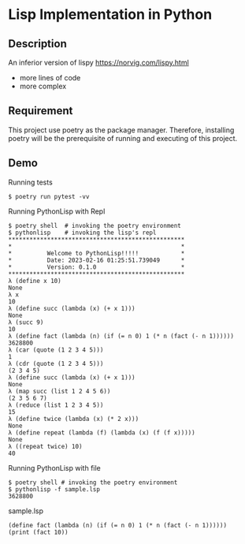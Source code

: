 # Lisp Implementation in Python
## Description
An inferior version of lispy https://norvig.com/lispy.html
* more lines of code
* more complex
## Requirement
This project use poetry as the package manager. Therefore, installing poetry will be the prerequisite of running and executing of this project.

## Demo
Running tests
```
$ poetry run pytest -vv
```

Running PythonLisp with Repl
```
$ poetry shell  # invoking the poetry environment
$ pythonlisp    # invoking the lisp's repl
**************************************************
*                                                *
*          Welcome to PythonLisp!!!!!            *
*          Date: 2023-02-16 01:25:51.739049      *
*          Version: 0.1.0                        *
**************************************************
λ (define x 10)
None
λ x
10
λ (define succ (lambda (x) (+ x 1)))
None
λ (succ 9)
10
λ (define fact (lambda (n) (if (= n 0) 1 (* n (fact (- n 1))))))
3628800
λ (car (quote (1 2 3 4 5)))
1
λ (cdr (quote (1 2 3 4 5)))
(2 3 4 5)
λ (define succ (lambda (x) (+ x 1)))
None
λ (map succ (list 1 2 4 5 6))
(2 3 5 6 7)
λ (reduce (list 1 2 3 4 5))
15
λ (define twice (lambda (x) (* 2 x)))
None
λ (define repeat (lambda (f) (lambda (x) (f (f x)))))
None
λ ((repeat twice) 10)
40
```

Running PythonLisp with file

```
$ poetry shell # invoking the poetry environment
$ pythonlisp -f sample.lsp
3628800
```
sample.lsp
```
(define fact (lambda (n) (if (= n 0) 1 (* n (fact (- n 1))))))
(print (fact 10))
```